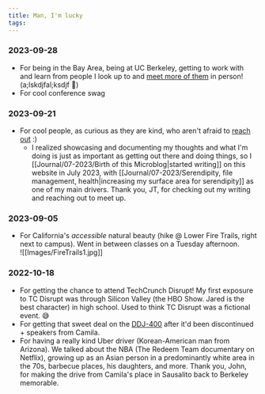 ```yaml
---
title: Man, I'm lucky
tags:
---
```

### 2023-09-28
- For being in the Bay Area, being at UC Berkeley, getting to work with and learn from people I look up to and [meet more of them](https://innovativegenomics.org/inside-igi-health/) in person! (a;lskdjfal;ksdjf 🤯)
- For cool conference swag
### 2023-09-21
- For cool people, as curious as they are kind, who aren't afraid to [reach out](https://heidihuang.netlify.app/contact) :) 
	- I realized showcasing and documenting my thoughts and what I'm doing is just as important as getting out there and doing things, so I [[Journal/07-2023/Birth of this Microblog|started writing]] on this website in July 2023, with [[Journal/07-2023/Serendipity, file management, health|increasing my surface area for serendipity]] as one of my main drivers. Thank you, JT, for checking out my writing and reaching out to meet up.
### 2023-09-05 
- For California's *accessible* natural beauty (hike @ Lower Fire Trails, right next to campus). Went in between classes on a Tuesday afternoon.<br>
![[Images/FireTrails1.jpg]]<br>
### 2022-10-18
- For getting the chance to attend TechCrunch Disrupt! My first exposure to TC Disrupt was through Silicon Valley (the HBO Show. Jared is the best character) in high school. Used to think TC Disrupt was a fictional event. 😅
- For getting that sweet deal on the [DDJ-400](https://www.pioneerdj.com/en/product/controller/ddj-400/gold/overview/) after it'd been discontinued + speakers from Camila.
- For having a really kind Uber driver (Korean-American man from Arizona). We talked about the NBA (The Redeem Team documentary on Netflix), growing up as an Asian person in a predominantly white area in the 70s, barbecue places, his daughters, and more. Thank you, John, for making the drive from Camila's place in Sausalito back to Berkeley memorable.
